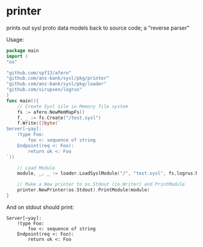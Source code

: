 # printer
prints out sysl proto data models back to source code; a "reverse parser"

Usage:
```go
package main
import (
"os"

"github.com/spf13/afero"
"github.com/anz-bank/sysl/pkg/printer"
"github.com/anz-bank/sysl/pkg/loader"
"github.com/sirupsen/logrus"
)
func main(){
	// Create Sysl sile in Memory file system
	fs := afero.NewMemMapFs()
	f, _ := fs.Create("/test.sysl")
	f.Write([]byte(`
Server[~yay]:
    !type Foo:
        foo <: sequence of string
    Endpoint(req <: Foo):
		return ok <: Foo
`))

	// Load Module
	module, _, _ := loader.LoadSyslModule("/", "test.sysl", fs,logrus.New())

	// Make a New printer to os.Stdout (io.Writer) and PrintModule
	printer.NewPrinter(os.Stdout).PrintModule(module)
}

```
And on stdout should print:
```
Server[~yay]:
    !type Foo:
        foo <: sequence of string
    Endpoint(req <: Foo):
        return ok <: Foo
```
